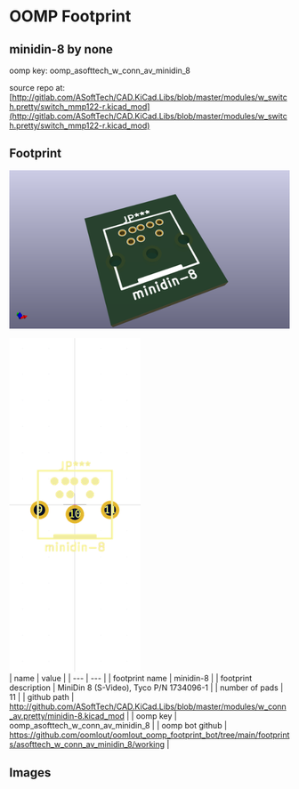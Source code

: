 # OOMP Footprint  
## minidin-8  by none  
  
oomp key: oomp_asofttech_w_conn_av_minidin_8  
  
source repo at: [http://gitlab.com/ASoftTech/CAD.KiCad.Libs/blob/master/modules/w_switch.pretty/switch_mmp122-r.kicad_mod](http://gitlab.com/ASoftTech/CAD.KiCad.Libs/blob/master/modules/w_switch.pretty/switch_mmp122-r.kicad_mod)  
## Footprint  
  
[![working_kicad_pcb_3d.png](working_kicad_pcb_3d_600.png)](working_kicad_pcb_3d.png)  
  
[![working.png](working_600.png)](working.png)  
| name | value | 
| --- | --- | 
| footprint name | minidin-8 | 
| footprint description | MiniDin 8 (S-Video), Tyco P/N 1734096-1 | 
| number of pads | 11 | 
| github path | http://github.com/ASoftTech/CAD.KiCad.Libs/blob/master/modules/w_conn_av.pretty/minidin-8.kicad_mod | 
| oomp key | oomp_asofttech_w_conn_av_minidin_8 | 
| oomp bot github | https://github.com/oomlout/oomlout_oomp_footprint_bot/tree/main/footprints/asofttech_w_conn_av_minidin_8/working | 
## Images  
